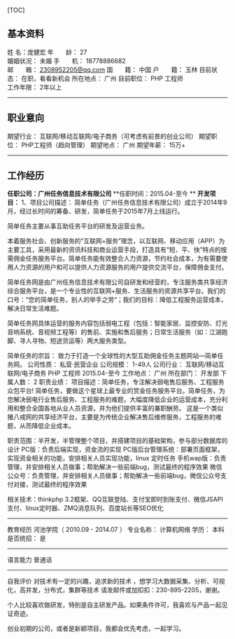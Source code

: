 [TOC]
## 基本资料 
姓		    名：庞健宏
年　　龄： 	27 	
婚姻状况： 	未婚 
手　　机： 	18778886682 	
邮　　箱： 	2308952205@qq.com 
国　　籍： 	中国 	户　　籍： 	玉林 
目前状态： 	在职，看看新机会 	所在地点： 	广州 
目前职位： 	PHP 工程师 	
工作年限： 2年以上
________________________________________
## 职业意向 
期望行业： 	互联网/移动互联网/电子商务（可考虑有前景的创业公司） 
期望职位： 	PHP工程师（趋向管理）
期望地点： 	广州 
期望年薪： 	15万+ 

________________________________________
## 工作经历 
**任职公司：广州任务信息技术有限公司**
**任职时间：2015.04-至今 **
**开发项目：**
			1、项目公司描述： 	简单任务（广州任务信息技术有限公司）成立于2014年9月，经过长时间的筹备、研发，简单任务于2015年7月上线运行。

简单任务主要从事互助任务平台的研发及运营业务。

本着服务社会、创新服务的“互联网+服务”理念，以互联网、移动应用（APP）为主要工具，采用最新的资讯科技和商业运营手段，打造具有“短、平、快”特点的按需佣金任务服务平台。简单任务能有效整合人力资源，节约社会成本，为有需要使用人力资源的用户和可以提供人力资源服务的用户提供交流平台，保障佣金支付。

简单任务网是由广州任务信息技术有限公司自研发和经营的，专注服务类共享经济综合服务平台，是一个专业性的互联网+服务、生活服务的资源共享平台。我们的口号：“您的简单任务，别人的举手之劳“；我们的目标：降低工程服务运营成本，解决日常生活难题。

简单任务网具体运营的服务内容包括弱电工程（包括：智能家居、监控安防、灯光音响系统、音视频工程等）的售前、实施和售后服务；日常生活服务（如：江湖跑脚、寻人寻物、短途货运等）两大服务类型。

简单任务的宗旨： 致力于打造一个全球性的大型互助佣金任务主题网站—简单任务网。 
	公司性质： 	私营·民营企业 
	公司规模： 	1-49人 
	公司行业： 	互联网/移动互联网/电子商务 
	PHP 工程师 	2015.04-至今 
	工作地点： 	广州 
	所在部门： 	开发部 
	下属人数： 	2 
	职责业绩： 	项目描述：简单任务，专注解决弱电售后服务、工程服务众包平台! 简单任务，要做这个星球上最专业的赏金任务服务平台。简单任务，为您解决弱电行业售后服务、工程服务的难题，大幅度降低企业的运营成本，充分利用和整合全国各地从业人员资源，并为他们提供丰富的兼职酬劳。 
这是一个类似猪八戒网的共享经济平台，主要是为传统企业解决售后维修服务，工程服务的难题，从而降低企业成本。

职责范围：半开发，半管理整个项目，并搭建项目的基础架构，参与部分数据库的设计 
PC版：负责后端实现，资金流的实现 
PC版后台管理系统：部署页面框架，实现资金相关的功能，安排相关人员实现功能，linux 定时任务 
手机wap版：负责管理，并安排相关人员做事；帮助解决一些前端bug，测试最终的程序效果 
微信公众号：负责管理，并安排相关人员做事；帮助解决一些前端bug，微信公众号支付对接，测试最终的程序效果 

相关技术：thinkphp 3.2框架、QQ互联登陆、支付宝即时到账支付、微信JSAPI支付、linux定时器、ZMQ消息队列、百度站长等SEO优化 
________________________________________
教育经历 
河池学院（ 2010.09 - 2014.07 ） 
专业名称： 	计算机网络 	学历： 	本科 	是否统招： 	是 
________________________________________
语言能力 
普通话 
________________________________________
自我评价 
对技术有一定的兴趣，追求新的技术 ，想学习大数据采集、分析、可视化，高并发，分布式，集群等技术 请发邮件或加扣扣：230-895-2205，谢谢。 

个人比较喜欢做研发，特别是自主研发产品。如果条件许可，我喜欢与产品一起见证奇迹。 

创业初期的公司，或者是新颖项目，我都会优先考虑，一起学习。 

